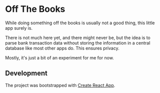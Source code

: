 # Off The Books

While doing something off the books is usually not a good thing, this little
app surely is.

There is not much here yet, and there might never be, but the idea is to parse
bank transaction data without storing the information in a central database
like most other apps do. This ensures privacy.

Mostly, it's just a bit of an experiment for me for now.

## Development

The project was bootstrapped with [Create React App](https://github.com/facebookincubator/create-react-app).
